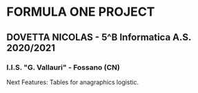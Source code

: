 # FORMULA ONE PROJECT
## DOVETTA NICOLAS - 5^B Informatica A.S. 2020/2021
### I.I.S. "G. Vallauri" - Fossano (CN)

Next Features:
Tables for anagraphics logistic.